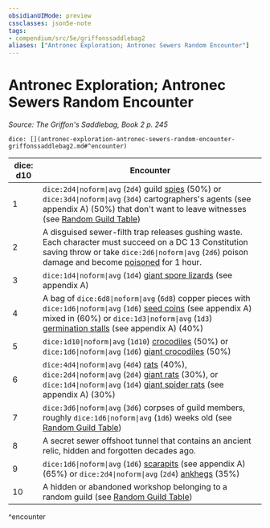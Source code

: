 ```yaml
---
obsidianUIMode: preview
cssclasses: json5e-note
tags:
- compendium/src/5e/griffonssaddlebag2
aliases: ["Antronec Exploration; Antronec Sewers Random Encounter"]
---
```

# Antronec Exploration; Antronec Sewers Random Encounter
*Source: The Griffon's Saddlebag, Book 2 p. 245* 

`dice: [](antronec-exploration-antronec-sewers-random-encounter-griffonssaddlebag2.md#^encounter)`

| dice: d10 | Encounter |
|-----------|-----------|
| 1 | `dice:2d4\|noform\|avg` (`2d4`) guild [spies](compendium/bestiary/humanoid/spy.md) (50%) or `dice:3d4\|noform\|avg` (`3d4`) cartographers's agents (see appendix A) (50%) that don't want to leave witnesses (see [Random Guild Table](compendium/tables/antronec-adventure-hooks-random-guild-griffonssaddlebag2.md)) |
| 2 | A disguised sewer-filth trap releases gushing waste. Each character must succeed on a DC 13 Constitution saving throw or take `dice:2d6\|noform\|avg` (`2d6`) poison damage and become [poisoned](/compendium/rules/conditions.md#Poisoned) for 1 hour. |
| 3 | `dice:1d4\|noform\|avg` (`1d4`) [giant spore lizards](compendium/bestiary/plant/giant-spore-lizard-griffonssaddlebag2.md) (see appendix A) |
| 4 | A bag of `dice:6d8\|noform\|avg` (`6d8`) copper pieces with `dice:1d6\|noform\|avg` (`1d6`) [seed coins](compendium/bestiary/plant/seed-coin-griffonssaddlebag2.md) (see appendix A) mixed in (60%) or `dice:1d3\|noform\|avg` (`1d3`) [germination stalls](compendium/bestiary/plant/germination-stall-griffonssaddlebag2.md) (see appendix A) (40%) |
| 5 | `dice:1d10\|noform\|avg` (`1d10`) [crocodiles](compendium/bestiary/beast/crocodile.md) (50%) or `dice:1d6\|noform\|avg` (`1d6`) [giant crocodiles](compendium/bestiary/beast/giant-crocodile.md) (50%) |
| 6 | `dice:4d4\|noform\|avg` (`4d4`) [rats](compendium/bestiary/beast/rat.md) (40%), `dice:2d4\|noform\|avg` (`2d4`) [giant rats](compendium/bestiary/beast/giant-rat.md) (30%), or `dice:1d4\|noform\|avg` (`1d4`) [giant spider rats](compendium/bestiary/beast/giant-spider-rat-griffonssaddlebag2.md) (see appendix A) (30%) |
| 7 | `dice:3d6\|noform\|avg` (`3d6`) corpses of guild members, roughly `dice:1d6\|noform\|avg` (`1d6`) weeks old (see [Random Guild Table](compendium/tables/antronec-adventure-hooks-random-guild-griffonssaddlebag2.md)) |
| 8 | A secret sewer offshoot tunnel that contains an ancient relic, hidden and forgotten decades ago. |
| 9 | `dice:1d6\|noform\|avg` (`1d6`) [scarapits](compendium/bestiary/monstrosity/scarapit-griffonssaddlebag2.md) (see appendix A) (65%) or `dice:2d4\|noform\|avg` (`2d4`) [ankhegs](compendium/bestiary/monstrosity/ankheg.md) (35%) |
| 10 | A hidden or abandoned workshop belonging to a random guild (see [Random Guild Table](compendium/tables/antronec-adventure-hooks-random-guild-griffonssaddlebag2.md)) |
^encounter